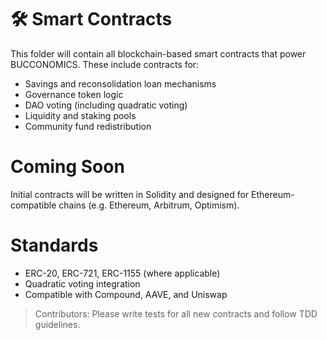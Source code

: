 # 🛠️ Smart Contracts

This folder will contain all blockchain-based smart contracts that power BUCCONOMICS. These include contracts for:

- Savings and reconsolidation loan mechanisms
- Governance token logic
- DAO voting (including quadratic voting)
- Liquidity and staking pools
- Community fund redistribution

# Coming Soon
Initial contracts will be written in Solidity and designed for Ethereum-compatible chains (e.g. Ethereum, Arbitrum, Optimism).

# Standards
- ERC-20, ERC-721, ERC-1155 (where applicable)
- Quadratic voting integration
- Compatible with Compound, AAVE, and Uniswap

> Contributors: Please write tests for all new contracts and follow TDD guidelines.
